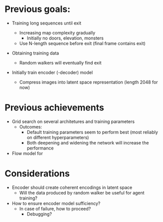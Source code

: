 Previous goals:
===============
- Training long sequences until exit
    - Increasing map complexity gradually
        - Initially no doors, elevation, monsters
    - Use N-length sequence before exit (final frame contains exit)

- Obtaining training data
    - Random walkers will eventually find exit

- Initially train encoder (-decoder) model
    - Compress images into latent space representation (length 2048 for now)

Previous achievements
=====================
- Grid search on several architetures and training parameters
    - Outcomes:
        - Default training parameters seem to perform best (most reliably on different hyperparameters)
        - Both deepening and widening the network will increase the performance
- Flow model for 

Considerations
==============
- Encoder should create coherent encodings in latent space
    - Will the data produced by random walker be useful for agent training?
- How to ensure encoder model sufficiency?
    - In case of failure, how to proceed?
        - Debugging?
